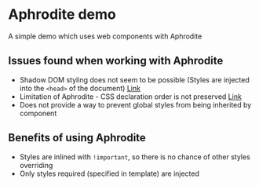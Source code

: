 # Aphrodite demo

A simple demo which uses web components with Aphrodite

## Issues found when working with Aphrodite

* Shadow DOM styling does not seem to be possible (Styles are injected into the `<head>` of the document) [Link](https://github.com/Khan/aphrodite#style-injection-and-buffering)
* Limitation of Aphrodite - CSS declaration order is not preserved [Link](https://github.com/Khan/aphrodite#object-key-ordering)
* Does not provide a way to prevent global styles from being inherited by component

## Benefits of using Aphrodite

* Styles are inlined with `!important`, so there is no chance of other styles overriding
* Only styles required (specified in template) are injected